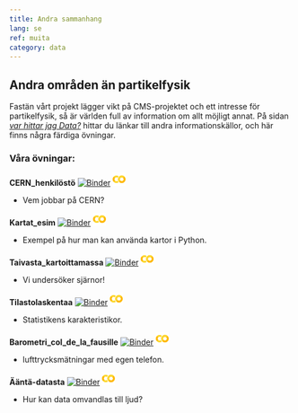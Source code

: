 ```yaml
---
title: Andra sammanhang
lang: se
ref: muita
category: data
---
```


## Andra områden än partikelfysik

Fastän vårt projekt lägger vikt på CMS-projektet och ett intresse för partikelfysik, så är världen full av information om allt möjligt annat. På sidan [*var hittar jag Data?*](https://avoin-data-opas.github.io/se/data/mista) hittar du länkar till andra informationskällor, och här finns några färdiga övningar.

### Våra övningar:


**CERN_henkilöstö** [![Binder](https://mybinder.org/badge.svg)](https://mybinder.org/v2/gh/cms-opendata-education/cms-jupyter-materials-finnish/master?filepath=Demot%2FMuut_aiheet%2FCERN_henkilosto.ipynb) [![Colaboratory](https://github.com/cms-opendata-education/cms-jupyter-materials-finnish/blob/master/Kuvat/colab_icon.png?raw=true)](https://colab.research.google.com/github/cms-opendata-education/cms-jupyter-materials-finnish/blob/master/Demot/Muut_aiheet/CERN_henkilosto.ipynb)
- Vem jobbar på CERN?

**Kartat_esim** [![Binder](https://mybinder.org/badge.svg)](https://mybinder.org/v2/gh/cms-opendata-education/cms-jupyter-materials-finnish/master?filepath=Demot%2FMuut_aiheet%2FKartat_esim.ipynb) [![Colaboratory](https://github.com/cms-opendata-education/cms-jupyter-materials-finnish/blob/master/Kuvat/colab_icon.png?raw=true)](https://colab.research.google.com/github/cms-opendata-education/cms-jupyter-materials-finnish/blob/master/Demot/Muut_aiheet/Kartat_esim.ipynb)
- Exempel på hur man kan använda kartor i Python.

**Taivasta_kartoittamassa** [![Binder](https://mybinder.org/badge.svg)](https://mybinder.org/v2/gh/cms-opendata-education/cms-jupyter-materials-finnish/master?filepath=Demot%2FMuut_aiheet%2FTaivasta_kartoittamassa.ipynb) [![Colaboratory](https://github.com/cms-opendata-education/cms-jupyter-materials-finnish/blob/master/Kuvat/colab_icon.png?raw=true)](https://colab.research.google.com/github/cms-opendata-education/cms-jupyter-materials-finnish/blob/master/Demot/Muut_aiheet/Taivasta_kartoittamassa.ipynb)
- Vi undersöker sjärnor!

**Tilastolaskentaa** [![Binder](https://mybinder.org/badge.svg)](https://mybinder.org/v2/gh/cms-opendata-education/cms-jupyter-materials-finnish/master?filepath=Demot%2FMuut_aiheet%2FTilastolaskentaa.ipynb) [![Colaboratory](https://github.com/cms-opendata-education/cms-jupyter-materials-finnish/blob/master/Kuvat/colab_icon.png?raw=true)](https://colab.research.google.com/github/cms-opendata-education/cms-jupyter-materials-finnish/blob/master/Demot/Muut_aiheet/Tilastolaskentaa.ipynb)
- Statistikens karakteristikor.

**Barometri_col_de_la_fausille** [![Binder](https://mybinder.org/badge.svg)](https://mybinder.org/v2/gh/cms-opendata-education/cms-jupyter-materials-finnish/master?filepath=Demot%2FMuut_aiheet%2Fbarometri_col_de_la_fausille.ipynb) [![Colaboratory](https://github.com/cms-opendata-education/cms-jupyter-materials-finnish/blob/master/Kuvat/colab_icon.png?raw=true)](https://colab.research.google.com/github/cms-opendata-education/cms-jupyter-materials-finnish/blob/master/Demot/Muut_aiheet/barometri_col_de_la_fausille.ipynb)
- lufttrycksmätningar med egen telefon.

**Ääntä-datasta** [![Binder](https://mybinder.org/badge.svg)](https://mybinder.org/v2/gh/cms-opendata-education/cms-jupyter-materials-finnish/master?filepath=Demot%2FMuut_aiheet%2Faanta-datasta.ipynb) [![Colaboratory](https://github.com/cms-opendata-education/cms-jupyter-materials-finnish/blob/master/Kuvat/colab_icon.png?raw=true)](https://colab.research.google.com/github/cms-opendata-education/cms-jupyter-materials-finnish/blob/master/Demot/Muut_aiheet/aanta-datasta.ipynb)
- Hur kan data omvandlas till ljud?
